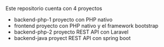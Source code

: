 Este repositorio cuenta con 4 proyectos
- backend-php-1 proyecto con PHP nativo
- frontend proyecto con PHP nativo y el framework bootstrap
- backend-php-2 proyecto REST API con Laravel
- backend-java proyect REST API con spring boot
